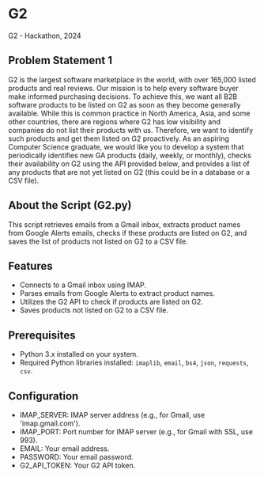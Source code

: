# G2
G2 - Hackathon, 2024

## Problem Statement 1 
G2 is the largest software marketplace in the world, with over 165,000 listed 
products and real reviews. Our mission is to help every software buyer make 
informed purchasing decisions. To achieve this, we want all B2B software products to 
be listed on G2 as soon as they become generally available. While this is common 
practice in North America, Asia, and some other countries, there are regions where 
G2 has low visibility and companies do not list their products with us. Therefore, we 
want to identify such products and get them listed on G2 proactively. As an aspiring 
Computer Science graduate, we would like you to develop a system that periodically 
identifies new GA products (daily, weekly, or monthly), checks their availability on G2 
using the API provided below, and provides a list of any products that are not yet 
listed on G2 (this could be in a database or a CSV file). 

## About the Script (G2.py)
This script retrieves emails from a Gmail inbox, extracts product names from Google Alerts emails, checks if these products are listed on G2, and saves the list of products not listed on G2 to a CSV file.

## Features

- Connects to a Gmail inbox using IMAP.
- Parses emails from Google Alerts to extract product names.
- Utilizes the G2 API to check if products are listed on G2.
- Saves products not listed on G2 to a CSV file.

## Prerequisites

- Python 3.x installed on your system.
- Required Python libraries installed: `imaplib`, `email`, `bs4`, `json`, `requests`, `csv`.

## Configuration

- IMAP_SERVER: IMAP server address (e.g., for Gmail, use 'imap.gmail.com').
- IMAP_PORT: Port number for IMAP server (e.g., for Gmail with SSL, use 993).
- EMAIL: Your email address.
- PASSWORD: Your email password.
- G2_API_TOKEN: Your G2 API token.
